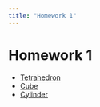 ```yaml
---
title: "Homework 1"
---
```


# Homework 1

- [Tetrahedron](tetrahedron/)
- [Cube](cube/)
- [Cylinder](cylinder/)
